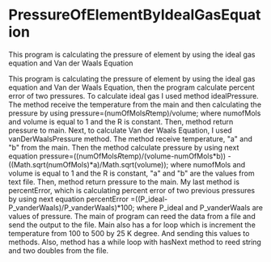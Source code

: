 # PressureOfElementByIdealGasEquation
 This program is calculating the pressure of  element by using the  ideal gas equation and Van der Waals Equation

  This program is calculating the pressure of  element by using the
  ideal gas equation and Van der Waals Equation, then the program calculate
  percent error of two pressures. To calculate ideal gas I used method 
  idealPressure. The method receive the temperature from the main and then 
  calculating the pressure by using  pressure=(numOfMols*R*temp)/volume;
  where numofMols and volume is equal to 1 and the R is constant. Then, method 
  return pressure to main. Next, to calculate Van der Waals Equation, I used
  vanDerWaalsPressure method. The method receive temperature, "a" and "b"
  from the main. Then the method calculate pressure by using next equation
            pressure=((numOfMols*R*temp)/(volume-numOfMols*b))
                -((Math.sqrt(numOfMols)*a)/Math.sqrt(volume));
  where numofMols and volume is equal to 1 and the R is constant, "a" and "b"
  are the values from text file. Then, method return pressure to the main.
  My last method is percentError, which is calculating percent error of two
  previous pressures by using next equation 
          percentError =((P_ideal-P_vanderWaals)/P_vanderWaals)*100;
  where P_ideal and P_vanderWaals are values of pressure. The main of program 
  can reed the data from a file and send the output to the file. Main also 
  has a for loop which is increment the temperature from 100 to 500 by 25 K 
  degree. And sending this values to methods. Also, method has a while loop
  with hasNext method to reed string and two doubles from the file. 
